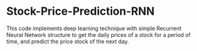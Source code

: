 # Stock-Price-Prediction-RNN
This code implements deep learning technique with simple Recurrent Neural Network structure to get the daily prices of a stock for a period of time, and predict the price stock of the next day.
